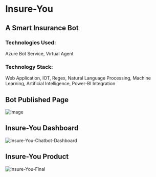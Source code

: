 # Insure-You
## A Smart Insurance Bot
### Technologies Used:
  Azure Bot Service, Virtual Agent
### Technology Stack:
  Web Application, IOT, Regex, Natural Language Processing, Machine Learning, Artificial Intelligence, Power-BI Integration


## Bot Published Page

![image](https://user-images.githubusercontent.com/59086665/177010098-cdcac468-ffc7-4d81-8856-9fbf6b1c0cfd.png)


## Insure-You Dashboard

![Insure-You-Chatbot-Dashboard](https://user-images.githubusercontent.com/59086665/177015393-2e461f10-d428-4f97-9077-6dee58dd208f.png)


## Insure-You Product

![Insure-You-Final](https://user-images.githubusercontent.com/59086665/177032680-50ab8a78-3fe2-4c79-a62a-5a7c0a5272ba.jpg)






